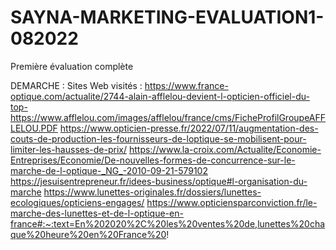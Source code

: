 # SAYNA-MARKETING-EVALUATION1-082022
Première évaluation complète

DEMARCHE : 
Sites Web visités : 
https://www.france-optique.com/actualite/2744-alain-afflelou-devient-l-opticien-officiel-du-top- 
https://www.afflelou.com/images/afflelou/france/cms/FicheProfilGroupeAFFLELOU.PDF 
https://www.opticien-presse.fr/2022/07/11/augmentation-des-couts-de-production-les-fournisseurs-de-loptique-se-mobilisent-pour-limiter-les-hausses-de-prix/ 
https://www.la-croix.com/Actualite/Economie-Entreprises/Economie/De-nouvelles-formes-de-concurrence-sur-le-marche-de-l-optique-_NG_-2010-09-21-579102 
https://jesuisentrepreneur.fr/idees-business/optique#l-organisation-du-marche 
https://www.lunettes-originales.fr/dossiers/lunettes-ecologiques/opticiens-engages/ 
https://www.opticiensparconviction.fr/le-marche-des-lunettes-et-de-l-optique-en-france#:~:text=En%202020%2C%20les%20ventes%20de,lunettes%20chaque%20heure%20en%20France%20! 
